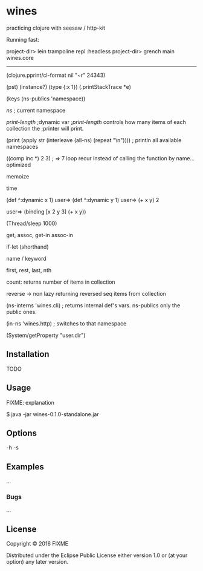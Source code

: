 # wines

practicing clojure with seesaw / http-kit

Running fast:

project-dir> lein trampoline repl :headless
project-dir> grench main wines.core

-------------
(clojure.pprint/cl-format nil "~r" 24343)

(pst)
(instance?)
(type {:x 1})
(.printStackTrace *e)

(keys (ns-publics 'namespace))

*ns* ; current namespace

*print-length*
;dynamic var
;*print-length* controls how many items of each collection the
;printer will print.

(print (apply str (interleave (all-ns) (repeat "\n")))) ; println all available namespaces

((comp inc *) 2 3)
; => 7
loop
recur instead of calling the function by name... optimized

memoize

time

(def ^:dynamic x 1)
user=> (def ^:dynamic y 1)
user=> (+ x y)
2

user=> (binding [x 2 y 3]
         (+ x y))

(Thread/sleep 1000)

get, assoc, get-in assoc-in

if-let (shorthand)

name / keyword

first, rest, last, nth

count: returns number of items in collection

reverse -> non lazy returning reversed seq items from collection

(ns-interns 'wines.cli) ; returns internal def's vars. ns-publics only the public ones.

(in-ns 'wines.http) ; switches to that namespace

(System/getProperty "user.dir")

## Installation

TODO

## Usage

FIXME: explanation

$ java -jar wines-0.1.0-standalone.jar

## Options

-h
-s

## Examples

...

### Bugs

...

## License

Copyright © 2016 FIXME

Distributed under the Eclipse Public License either version 1.0 or (at
your option) any later version.
